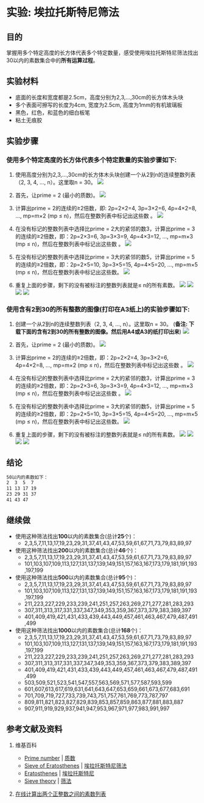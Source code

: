 # 实验: 埃拉托斯特尼筛法

## 目的

掌握用多个特定高度的长方体代表多个特定数量，感受使用埃拉托斯特尼筛法找出30以内的素数集合中的**所有运算过程**。

## 实验材料

- 底面的长度和宽度都是2.5cm，高度分别为2,3,...,30cm的长方体木头块
- 多个表面可擦写的长度为4cm, 宽度为2.5cm, 高度为1mm的有机玻璃板
- 黑色，红色，和蓝色的细白板笔
- 粘土无痕胶

## 实验步骤

### 使用多个特定高度的长方体代表多个特定数量的实验步骤如下:

1. 使用高度分别为2,3,...,30cm的长方体木头块创建一个从2到n的连续整数列表（2, 3, 4, ..., n）。这里取n = 30。 
![](/images/数论/基本数和合成数/埃拉托斯特尼筛法/1a1.jpg)

2. 首先，让prime = 2 (最小的质数)。
![](/images/数论/基本数和合成数/埃拉托斯特尼筛法/1a2.jpg)

3. 计算出prime = 2的连续的≥2倍数，即: 2p=2×2=4, 3p=3×2=6, 4p=4×2=8, ..., mp=m×2 (mp ≤ n)，然后在整数列表中标记出这些数 。
![](/images/数论/基本数和合成数/埃拉托斯特尼筛法/1a3.jpg)

4. 在没有标记的整数列表中选择比prime = 2大的紧邻的数3，计算出prime = 3的连续的≥2倍数，即：2p=2×3=6, 3p=3×3=9, 4p=4×3=12, ..., mp=m×3 (mp ≤ n)，然后在整数列表中标记出这些数 。
![](/images/数论/基本数和合成数/埃拉托斯特尼筛法/1a4.jpg)

5. 在没有标记的整数列表中选择比prime = 3大的紧邻的数5，计算出prime = 5的连续的≥2倍数，即：2p=2×5=10, 3p=3×5=15, 4p=4×5=20, ..., mp=m×5 (mp ≤ n)，然后在整数列表中标记出这些数。
![](/images/数论/基本数和合成数/埃拉托斯特尼筛法/1a5.jpg)

6. 重复上面的步骤，剩下的没有被标注的整数列表就是≤ n的所有素数。
![](/images/数论/基本数和合成数/埃拉托斯特尼筛法/1a6.jpg)
![](/images/数论/基本数和合成数/埃拉托斯特尼筛法/1a7.jpg)
![](/images/数论/基本数和合成数/埃拉托斯特尼筛法/1a8.jpg)
![](/images/数论/基本数和合成数/埃拉托斯特尼筛法/1a9.jpg)

### 使用含有2到30的所有整数的图像(打印在A3纸上)的实验步骤如下:

1. 创建一个从2到n的连续整数列表（2, 3, 4, ..., n）。这里取n = 30。 (**备注: 下载下面的含有2到30的所有整数的图像。然后用A4或A3的纸打印出来**)
![](/images/数论/基本数和合成数/埃拉托斯特尼筛法/2a1.jpg)

2. 首先，让prime = 2 (最小的质数)。
![](/images/数论/基本数和合成数/埃拉托斯特尼筛法/2a2.jpg)

3. 计算出prime = 2的连续的≥2倍数，即：2p=2×2=4, 3p=3×2=6, 4p=4×2=8, ..., mp=m×2 (mp ≤ n)，然后在整数列表中标记出这些数 。
![](/images/数论/基本数和合成数/埃拉托斯特尼筛法/2a3.jpg)

4. 在没有标记的整数列表中选择比prime = 2大的紧邻的数3，计算出prime = 3的连续的≥2倍数，即：2p=2×3=6, 3p=3×3=9, 4p=4×3=12, ..., mp=m×3 (mp ≤ n)，然后在整数列表中标记出这些数 。
![](/images/数论/基本数和合成数/埃拉托斯特尼筛法/2a4.jpg)

5. 在没有标记的整数列表中选择比prime = 3大的紧邻的数5，计算出prime = 5的连续的≥2倍数，即：2p=2×5=10, 3p=3×5=15, 4p=4×5=20, ..., mp=m×5 (mp ≤ n)，然后在整数列表中标记出这些数。
![](/images/数论/基本数和合成数/埃拉托斯特尼筛法/2a5.jpg)

6. 重复上面的步骤，剩下的没有被标注的整数列表就是≤ n的所有素数。
![](/images/数论/基本数和合成数/埃拉托斯特尼筛法/2a6.jpg)
![](/images/数论/基本数和合成数/埃拉托斯特尼筛法/2a7.jpg)
![](/images/数论/基本数和合成数/埃拉托斯特尼筛法/2a8.jpg)
![](/images/数论/基本数和合成数/埃拉托斯特尼筛法/2a9.jpg)

## 结论

```html
50以内的素数如下：
2  3  5  7 
11 13 17 19
23 29 31 37
41 43 47 
```

## 继续做

- 使用这种筛法找出**100**以内的素数集合(总计**25**个)：
	- 2,3,5,7,11,13,17,19,23,29,31,37,41,43,47,53,59,61,67,71,73,79,83,89,97
- 使用这种筛法找出**200**以内的素数集合(总计**46**个)：
	- 2,3,5,7,11,13,17,19,23,29,31,37,41,43,47,53,59,61,67,71,73,79,83,89,97
	- 101,103,107,109,113,127,131,137,139,149,151,157,163,167,173,179,181,191,193,197,199
- 使用这种筛法找出**500**以内的素数集合(总计**95**个)：	
	- 2,3,5,7,11,13,17,19,23,29,31,37,41,43,47,53,59,61,67,71,73,79,83,89,97
	- 101,103,107,109,113,127,131,137,139,149,151,157,163,167,173,179,181,191,193,197,199
	- 211,223,227,229,233,239,241,251,257,263,269,271,277,281,283,293
	- 307,311,313,317,331,337,347,349,353,359,367,373,379,383,389,397
	- 401,409,419,421,431,433,439,443,449,457,461,463,467,479,487,491,499
- 使用这种筛法找出**1000**以内的素数集合(总计**168**个)：	
	- 2,3,5,7,11,13,17,19,23,29,31,37,41,43,47,53,59,61,67,71,73,79,83,89,97
	- 101,103,107,109,113,127,131,137,139,149,151,157,163,167,173,179,181,191,193,197,199
	- 211,223,227,229,233,239,241,251,257,263,269,271,277,281,283,293
	- 307,311,313,317,331,337,347,349,353,359,367,373,379,383,389,397
	- 401,409,419,421,431,433,439,443,449,457,461,463,467,479,487,491,499
	- 503,509,521,523,541,547,557,563,569,571,577,587,593,599
	- 601,607,613,617,619,631,641,643,647,653,659,661,673,677,683,691
	- 701,709,719,727,733,739,743,751,757,761,769,773,787,797
	- 809,811,821,823,827,829,839,853,857,859,863,877,881,883,887
	- 907,911,919,929,937,941,947,953,967,971,977,983,991,997

## 参考文献及资料

1. 维基百科
	- [Prime number](https://en.wikipedia.org/wiki/Prime_number) | [质数](https://zh.wikipedia.org/wiki/质数)
	- [Sieve of Eratosthenes](https://en.wikipedia.org/wiki/Sieve_of_Eratosthenes) | [埃拉托斯特尼筛法](https://zh.wikipedia.org/wiki/埃拉托斯特尼筛法)
	- [Eratosthenes](https://en.wikipedia.org/wiki/Eratosthenes) | [埃拉托斯特尼](https://zh.wikipedia.org/wiki/埃拉托斯特尼)
	- [Sieve theory](https://en.wikipedia.org/wiki/Sieve_theory) | [筛法](https://zh.wikipedia.org/wiki/筛法) 

2. [在线计算出两个正整数之间的素数列表](https://www.haomeili.net/ZhiShu?TotalCount=168&Start=1&End=1000&Number=0&PageIndex=2)

